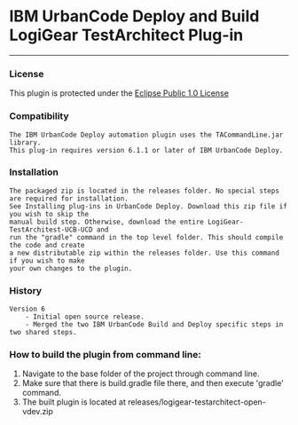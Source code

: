 # IBM UrbanCode Deploy and Build LogiGear TestArchitect Plug-in
---

### License
This plugin is protected under the [Eclipse Public 1.0 License](http://www.eclipse.org/legal/epl-v10.html)

### Compatibility
	The IBM UrbanCode Deploy automation plugin uses the TACommandLine.jar library.
	This plug-in requires version 6.1.1 or later of IBM UrbanCode Deploy.

### Installation
	The packaged zip is located in the releases folder. No special steps are required for installation.
	See Installing plug-ins in UrbanCode Deploy. Download this zip file if you wish to skip the
	manual build step. Otherwise, download the entire LogiGear-TestArchitest-UCB-UCD and
	run the "gradle" command in the top level folder. This should compile the code and create
	a new distributable zip within the releases folder. Use this command if you wish to make
	your own changes to the plugin.

### History
    Version 6
        - Initial open source release.
        - Merged the two IBM UrbanCode Build and Deploy specific steps in two shared steps.

### How to build the plugin from command line:

1. Navigate to the base folder of the project through command line.
2. Make sure that there is build.gradle file there, and then execute 'gradle' command.
3. The built plugin is located at releases/logigear-testarchitect-open-vdev.zip
